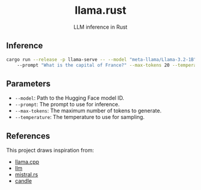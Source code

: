 <div align="center">

# llama.rust   
LLM inference in Rust

</div>

## Inference
```bash
cargo run --release -p llama-serve -- --model "meta-llama/Llama-3.2-1B" 
    --prompt "What is the capital of France?" --max-tokens 20 --temperature 0.7
```

## Parameters
- `--model`: Path to the Hugging Face model ID.
- `--prompt`: The prompt to use for inference.
- `--max-tokens`: The maximum number of tokens to generate.
- `--temperature`: The temperature to use for sampling.

## References
This project draws inspiration from:
- [llama.cpp](https://github.com/ggerganov/llama.cpp)
- [llm](https://github.com/rustformers/llm)
- [mistral.rs](https://github.com/EricLBuehler/mistral.rs)
- [candle](https://github.com/huggingface/candle)